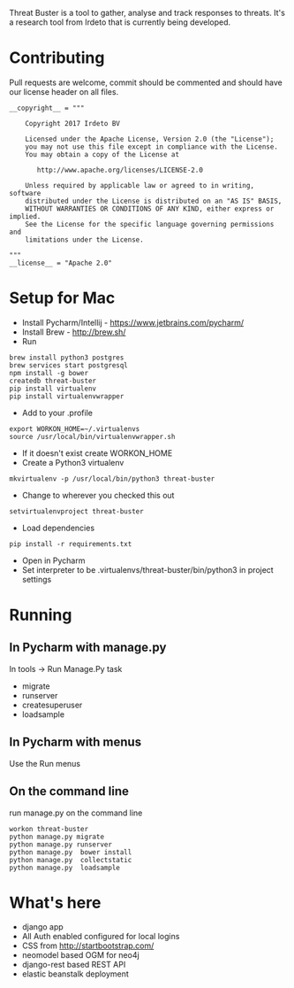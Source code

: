 Threat Buster is a tool to gather, analyse and track responses to threats. It's a research tool from Irdeto that is currently being developed.

# Contributing

Pull requests are welcome, commit should be commented and should have our license header on all files.

```
__copyright__ = """

    Copyright 2017 Irdeto BV

    Licensed under the Apache License, Version 2.0 (the "License");
    you may not use this file except in compliance with the License.
    You may obtain a copy of the License at

       http://www.apache.org/licenses/LICENSE-2.0

    Unless required by applicable law or agreed to in writing, software
    distributed under the License is distributed on an "AS IS" BASIS,
    WITHOUT WARRANTIES OR CONDITIONS OF ANY KIND, either express or implied.
    See the License for the specific language governing permissions and
    limitations under the License.

"""
__license__ = "Apache 2.0"
```

# Setup for Mac

* Install Pycharm/Intellij - https://www.jetbrains.com/pycharm/
* Install Brew - http://brew.sh/
* Run
```
brew install python3 postgres
brew services start postgresql
npm install -g bower
createdb threat-buster
pip install virtualenv
pip install virtualenvwrapper
```
* Add to your .profile
```
export WORKON_HOME=~/.virtualenvs
source /usr/local/bin/virtualenvwrapper.sh
```
* If it doesn't exist create WORKON_HOME
* Create a Python3 virtualenv
```
mkvirtualenv -p /usr/local/bin/python3 threat-buster
```
* Change to wherever you checked this out
```
setvirtualenvproject threat-buster
```
* Load dependencies
```
pip install -r requirements.txt
```
* Open in Pycharm
* Set interpreter to be .virtualenvs/threat-buster/bin/python3 in project settings

# Running

## In Pycharm with manage.py

In tools -> Run Manage.Py task
* migrate
* runserver
* createsuperuser
* loadsample

## In Pycharm with menus

Use the Run menus


## On the command line
run manage.py on the command line
```
workon threat-buster
python manage.py migrate
python manage.py runserver
python manage.py  bower install
python manage.py  collectstatic
python manage.py  loadsample

```

# What's here

* django app
* All Auth enabled configured for local logins
* CSS from http://startbootstrap.com/
* neomodel based OGM for neo4j
* django-rest based REST API
* elastic beanstalk deployment

